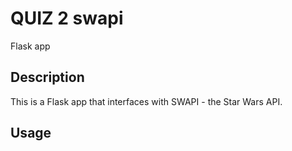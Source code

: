 # QUIZ 2 swapi

Flask app

## Description

This is a Flask app that interfaces with SWAPI - the Star Wars API.

## Usage
